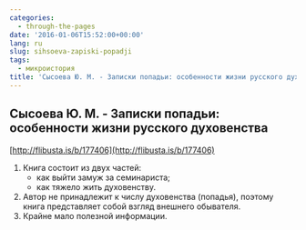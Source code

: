 ```yaml
---
categories:
  - through-the-pages
date: '2016-01-06T15:52:00+00:00'
lang: ru
slug: sihsoeva-zapiski-popadji
tags:
  - микроистория
title: 'Сысоева Ю. М. - Записки попадьи: особенности жизни русского духовенства'
---
```





## Сысоева Ю. М. - Записки попадьи: особенности жизни русского духовенства

[http://flibusta.is/b/177406](http://flibusta.is/b/177406)  

1.  Книга состоит из двух частей:
    * как выйти замуж за семинариста;
    * как тяжело жить духовенству.
2.  Автор не принадлежит к числу духовенства (попадья), поэтому книга представляет собой взгляд внешнего обывателя.
3.  Крайне мало полезной информации.
